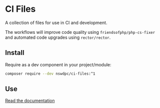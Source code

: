 #  CI Files

A collection of files for use in CI and development.

The workflows will improve code quality using `friendsofphp/php-cs-fixer` and automated code upgrades using `rector/rector`.

## Install

Require as a dev component in your project/module:

```sh
composer require --dev nswdpc/ci-files:^1
```

## Use

[Read the documentation](./docs/en/001_index.md)
